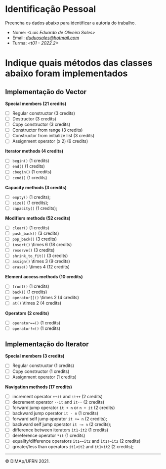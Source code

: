 ﻿# Identificação Pessoal

Preencha os dados abaixo para identificar a autoria do trabalho.

- Nome: *<Luís Eduardo de Oliveira Sales>*
- Email: *<duduosales@hotmail.com>*
- Turma: *<t01 - 2022.2>*

# Indique quais métodos das classes abaixo foram implementados

## Implementação do Vector

**Special members (21 credits)**
- [ ] Regular constructor (3 credits)
- [ ] Destructor (3 credits)
- [ ] Copy constructor (3 credits)
- [ ] Constructor from range (3 credits)
- [ ] Constructor from initialize list (3 credits)
- [ ] Assignment operator (x 2) (6 credits)

**Iterator methods (4 credits)**
- [ ] `begin()` (1 credits)
- [ ] `end()` (1 credits)
- [ ] `cbegin()` (1 credits)
- [ ] `cend()` (1 credits)

**Capacity methods (3 credits)**
- [ ] `empty()` (1 credits);
- [ ] `size()` (1 credits);
- [ ] `capacity()` (1 credits);

**Modifiers methods (52 credits)**
- [ ] `clear()` (1 credits)
- [ ] `push_back()` (3 credits)
- [ ] `pop_back()` (3 credits)
- [ ] `insert()` \times 6 (18 credits)
- [ ] `reserve()` (3 credits)
- [ ] `shrink_to_fit()` (3 credits)
- [ ] `assign()` \times 3 (9 credits)
- [ ] `erase()` \times 4 (12 credits)

**Element access methods (10 credits)**
- [ ] `front()` (1 credits)
- [ ] `back()` (1 credits)
- [ ] `operator[]()` \times 2 (4 credits)
- [ ] `at()` \times 2 (4 credits)

**Operators (2 credits)**
- [ ] `operator==()` (1 credits)
- [ ] `operator!=()` (1 credits)

## Implementação do Iterator

**Special members (3 credits)**
- [ ] Regular constructor (1 credits)
- [ ] Copy constructor (1 credits)
- [ ] Assignment operator (1 credits)

**Navigation methods (17 credits)**
- [ ] increment operator `++it` and `it++` (2 credits)
- [ ] decrement operator `--it` and `it--` (2 credits)
- [ ] forward jump operator `it + n` or `n + it`   (2 credits)
- [ ] backward jump operator `it - n`  (1 credits)
- [ ] forward self jump operator `it += n`  ($2$ credits);
- [ ] backward self jump operator `it -= n`   ($2$ credits);
- [ ] difference between iterators `it1-it2` (1 credits)
- [ ] dereference operator `*it` (1 credits)
- [ ] equality/difference operators `it1==it2` and `it1!=it2` (2 credits)
- [ ] greater/less than operators `it1<it2` and `it1>it2` ($2$ credits);

--------
&copy; DIMAp/UFRN 2021.
